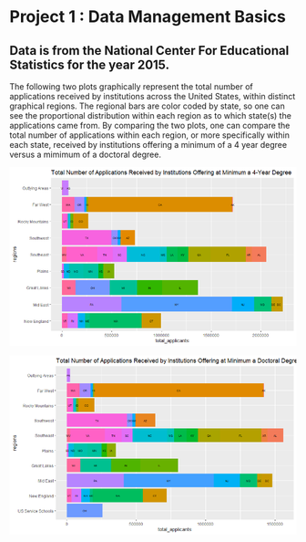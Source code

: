 # Project 1 : Data Management Basics

## Data is from the National Center For Educational Statistics for the year 2015.

The following two plots graphically represent the total number of applications received by institutions across the United States, within distinct graphical regions. The regional bars are color coded by state, so one can see the proportional distribution within each region as to which state(s) the applications came from. By comparing the two plots, one can compare the total number of applications within each region, or more specifically within each state, received by institutions offering a minimum of a 4 year degree versus a mimimum of a doctoral degree.

![](total_applicants_4year.png)


![](total_applicants_doctoral.png)
